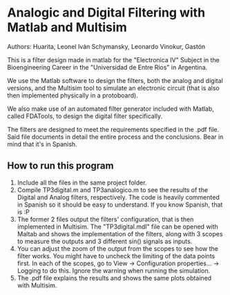 # Analogic and Digital Filtering with Matlab and Multisim

Authors:
Huarita, Leonel Iván
Schymansky, Leonardo
Vinokur, Gastón

This is a filter design made in matlab for the "Electronica IV" Subject in the Bioengineering Career in the "Universidad de Entre Rios" in Argentina.

We use the Matlab software to design the filters, both the analog and digital versions, and the Multisim tool to simulate an electronic circuit (that is also then implemented physically in a protoboard).

We also make use of an automated filter generator included with Matlab, called FDATools, to design the digital filter specifically.

The filters are designed to meet the requirements specified in the .pdf file.
Said file documents in detail the entire process and the conclusions. Bear in mind that it's in Spanish.

How to run this program
-----------------------

1. Include all the files in the same project folder.
2. Compile TP3digital.m and TP3analogico.m to see the results of the Digital and Analog filters, respectively. The code is heavily commented in Spanish so it should be easy to understand. If you know Spanish, that is :P
3. The former 2 files output the filters' configuration, that is then implemented in Multisim. The "TP3digital.mdl" file can be opened with Maltab and shows the implementation of the filters, along with 3 scopes to measure the outputs and 3 different sin() signals as inputs.
4. You can adjust the zoom of the output from the scopes to see how the filter works. You might have to uncheck the limiting of the data points first. In each of the scopes, go to View -> Configuration properties... -> Logging to do this. Ignore the warning when running the simulation.
5. The .pdf file explains the results and shows the same plots obtained with Multisim.
